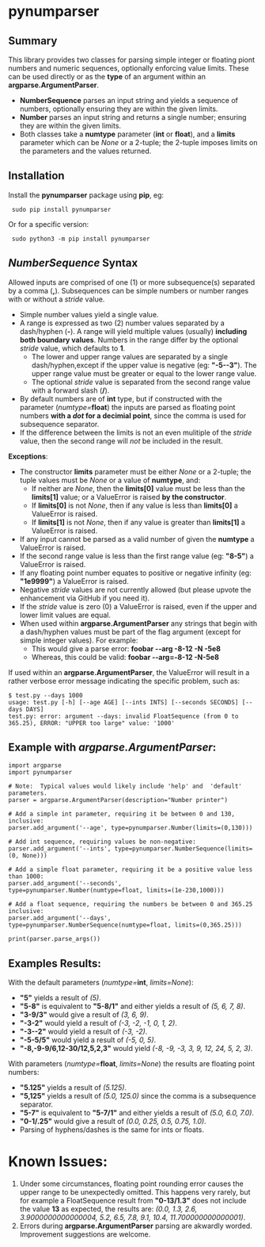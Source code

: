 pynumparser
=============

Summary
-------
 
This library provides two classes for parsing simple integer or floating piont numbers and numeric
sequences, optionally enforcing value limits. These can be used directly or as the **type** of an
argument within an **argparse.ArgumentParser**.

- **NumberSequence** parses an input string and yields a sequence of numbers, optionally ensuring
  they are within the given limits.
- **Number** parses an input string and returns a single number; ensuring they are within the given
  limits.
- Both classes take a **numtype** parameter (**int** or **float**), and a **limits** parameter which
  can be *None* or a 2-tuple; the 2-tuple imposes limits on the parameters and the values returned.

Installation
------------
Install the **pynumparser** package using **pip**, eg:

     sudo pip install pynumparser

Or for a specific version:

     sudo python3 -m pip install pynumparser

*NumberSequence* Syntax
---------------------

Allowed inputs are comprised of one (1) or more subsequence(s) separated by a comma (**,**).
Subsequences can be simple numbers or number ranges with or without a *stride* value.
- Simple number values yield a single value.
- A range is expressed as two (2) number values separated by a dash/hyphen (**-**). A range will
  yield multiple values (usually) **including both boundary values**. Numbers in the range differ by
  the optional *stride* value, which defaults to **1**.
  - The lower and upper range values are separated by a single dash/hyphen,except if the upper value
    is negative (eg: **"-5-**__-3"__).  The upper range value must be greater or equal to the lower
    range value.
  - The optional *stride* value is separated from the second range value with a forward slash
    (**/**).
- By default numbers are of **int** type, but if constructed with the parameter
  (_numtype=_**float**) the inputs are parsed as floating point numbers **with a _dot_ for a
  decimial point**, since the comma is used for subsequence separator.
- If the difference between the limits is not an even mulitiple of the *stride* value, then the
  second range will *not* be included in the result.

**Exceptions**:
- The constructor **limits** parameter must be either *None* or a 2-tuple; the tuple values must be
  *None* or a value of **numtype**, and:
  - If neither are *None*, then the **limits[0]** value must be less than the **limits[1]** value;
    or a ValueError is raised **by the constructor**. 
  - If **limits[0]** is not *None*, then if any value is less than **limits[0]** a ValueError is
    raised.
  - If **limits[1]** is not *None*, then if any value is greater than **limits[1]** a ValueError is
    raised.
- If any input cannot be parsed as a valid number of given the **numtype** a ValueError is raised.
- If the second range value is less than the first range value (eg: **"8-5"**) a ValueError is
  raised.
- If any floating point number equates to positive or negative infinity (eg: **"1e9999"**) a
  ValueError is raised.
- Negative *stride* values are not currently allowed  (but please upvote the enhancement via GitHub
  if you need it).
- If the *stride* value is zero (0) a ValueError is raised, even if the upper and lower limit values
  are equal.
- When used within **argparse.ArgumentParser** any strings that begin with a dash/hyphen values must
  be part of the flag argument (except for simple integer values).  For example:
    - This would give a parse error:  **foobar --arg -8-12 -N -5e8**
    - Whereas, this could be valid:   **foobar --arg=-8-12 -N-5e8**

If used within an **argparse.ArgumentParser**, the ValueError will result in a rather verbose error
message indicating the specific problem, such as:

    $ test.py --days 1000
    usage: test.py [-h] [--age AGE] [--ints INTS] [--seconds SECONDS] [--days DAYS]
    test.py: error: argument --days: invalid FloatSequence (from 0 to 365.25), ERROR: "UPPER too large" value: '1000'

Example with *argparse.ArgumentParser*:
--------------------------------------
    import argparse
    import pynumparser

    # Note:  Typical values would likely include 'help' and  'default' parameters.
    parser = argparse.ArgumentParser(description="Number printer")

    # Add a simple int parameter, requiring it be between 0 and 130, inclusive:
    parser.add_argument('--age', type=pynumparser.Number(limits=(0,130)))
   
    # Add int sequence, requiring values be non-negative:
    parser.add_argument('--ints', type=pynumparser.NumberSequence(limits=(0, None)))
   
    # Add a simple float parameter, requiring it be a positive value less than 1000:
    parser.add_argument('--seconds', type=pynumparser.Number(numtype=float, limits=(1e-230,1000)))
   
    # Add a float sequence, requiring the numbers be between 0 and 365.25 inclusive:
    parser.add_argument('--days', type=pynumparser.NumberSequence(numtype=float, limits=(0,365.25)))

    print(parser.parse_args())

Examples Results:
-----------------
With the default parameters (_numtype=_**int**, _limits=None_):
- **"5"** yields a result of *(5)*.
- **"5-8"** is equivalent to **"5-8/1"** and either yields a result of *(5, 6, 7, 8)*.
- **"3-9/3"** would give a result of *(3, 6, 9)*.
- **"-3-2"** would yield a result of *(-3, -2, -1, 0, 1, 2)*.
- **"-3--2"** would yield a result of *(-3, -2)*.
- **"-5-5/5"** would yield a result of *(-5, 0, 5)*.
- **"-8,-9-9/6,12-30/12,5,2,3"** would yield *(-8, -9, -3, 3, 9, 12, 24, 5, 2, 3)*.

With parameters (_numtype=_**float**, _limits=None_) the results are floating point numbers:
- **"5.125"** yields a result of *(5.125)*.
- **"5,125"** yields a result of *(5.0, 125.0)* since the comma is a subsequence separator.
- **"5-7"** is equivalent to **"5-7/1"** and either yields a result of *(5.0, 6.0, 7.0)*.
- **"0-1/.25"** would give a result of *(0.0, 0.25, 0.5, 0.75, 1.0)*.
- Parsing of hyphens/dashes is the same for ints or floats.

Known Issues:
=============
1. Under some circumstances, floating point rounding error causes the upper range to be unexpectedly
   omitted.  This happens very rarely, but for example a FloatSequence result from **"0-13/1.3"**
   does not include the value **13** as expected, the results are:
   *(0.0, 1.3, 2.6, 3.9000000000000004, 5.2, 6.5, 7.8, 9.1, 10.4, 11.700000000000001)*.
2. Errors during **argparse.ArgumentParser** parsing are akwardly worded.  Improvement suggestions
   are welcome.

